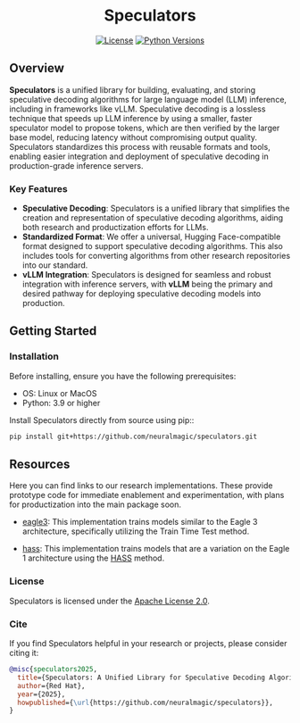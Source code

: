 <div align="center">

# Speculators

[![License](https://img.shields.io/github/license/neuralmagic/speculators.svg)](https://github.com/neuralmagic/speculators/blob/main/LICENSE) [![Python Versions](https://img.shields.io/badge/Python-3.9--3.13-orange)](https://pypi.python.org/pypi/speculators)

</div>

## Overview

**Speculators** is a unified library for building, evaluating, and storing speculative decoding algorithms for large language model (LLM) inference, including in frameworks like vLLM. Speculative decoding is a lossless technique that speeds up LLM inference by using a smaller, faster speculator model to propose tokens, which are then verified by the larger base model, reducing latency without compromising output quality. Speculators standardizes this process with reusable formats and tools, enabling easier integration and deployment of speculative decoding in production-grade inference servers.

### Key Features

- **Speculative Decoding**: Speculators is a unified library that simplifies the creation and representation of speculative decoding algorithms, aiding both research and productization efforts for LLMs.
- **Standardized Format**: We offer a universal, Hugging Face-compatible format designed to support speculative decoding algorithms. This also includes tools for converting algorithms from other research repositories into our standard.
- **vLLM Integration**: Speculators is designed for seamless and robust integration with inference servers, with **vLLM** being the primary and desired pathway for deploying speculative decoding models into production.

## Getting Started

### Installation

Before installing, ensure you have the following prerequisites:

- OS: Linux or MacOS
- Python: 3.9 or higher

Install Speculators directly from source using pip::

```bash
pip install git+https://github.com/neuralmagic/speculators.git
```

## Resources

Here you can find links to our research implementations. These provide prototype code for immediate enablement and experimentation, with plans for productization into the main package soon.

- [eagle3](https://github.com/neuralmagic/speculators/tree/main/research/eagle3): This implementation trains models similar to the Eagle 3 architecture, specifically utilizing the Train Time Test method.

- [hass](https://github.com/neuralmagic/speculators/tree/main/research/hass): This implementation trains models that are a variation on the Eagle 1 architecture using the [HASS](https://github.com/HArmonizedSS/HASS) method.

### License

Speculators is licensed under the [Apache License 2.0](https://github.com/neuralmagic/speculators/blob/main/LICENSE).

### Cite

If you find Speculators helpful in your research or projects, please consider citing it:

```bibtex
@misc{speculators2025,
  title={Speculators: A Unified Library for Speculative Decoding Algorithms in LLM Serving},
  author={Red Hat},
  year={2025},
  howpublished={\url{https://github.com/neuralmagic/speculators}},
}
```

